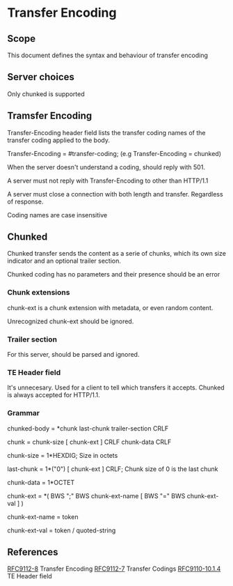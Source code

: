 # Transfer Encoding

## Scope
This document defines the syntax and behaviour of transfer encoding

## Server choices

Only chunked is supported

## Tramsfer Encoding

Transfer-Encoding header field lists the transfer coding names of the transfer coding applied to the body.

Transfer-Encoding = #transfer-coding; (e.g Transfer-Encoding = chunked)

When the server doesn't understand a coding, should reply with 501.

A server must not reply with Transfer-Encoding to other than HTTP/1.1

A server must close a connection with both length and transfer. Regardless of response.

Coding names are case insensitive

## Chunked

Chunked transfer sends the content as a serie of chunks, which its own size indicator and an optional trailer section.

Chunked coding has no parameters and their presence should be an error

### Chunk extensions

chunk-ext is a chunk extension with metadata, or even random content.

Unrecognized chunk-ext should be ignored.

### Trailer section

For this server, should be parsed and ignored.

### TE Header field

It's unnecesary. Used for a client to tell which transfers it accepts. Chunked is always accepted for HTTP/1.1.

### Grammar

chunked-body   = *chunk
                last-chunk
                trailer-section
                CRLF

chunk          = chunk-size [ chunk-ext ] CRLF
                chunk-data CRLF

chunk-size     = 1*HEXDIG; Size in octets

last-chunk     = 1*("0") [ chunk-ext ] CRLF; Chunk size of 0 is the last chunk

chunk-data     = 1*OCTET 

chunk-ext      = *( BWS ";" BWS chunk-ext-name [ BWS "=" BWS chunk-ext-val ] )

chunk-ext-name = token

chunk-ext-val  = token / quoted-string

## References

[RFC9112-8](https://datatracker.ietf.org/doc/html/rfc9112#name-transfer-encoding) Transfer Encoding
[RFC9112-7](https://datatracker.ietf.org/doc/html/rfc9112#name-transfer-codings) Transfer Codings
[RFC9110-10.1.4](https://datatracker.ietf.org/doc/html/rfc9110#name-te) TE Header field